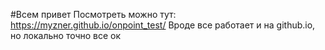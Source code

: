 #Всем привет
Посмотреть можно тут: https://myzner.github.io/onpoint_test/
Вроде все работает и на github.io, но локально точно все ок
